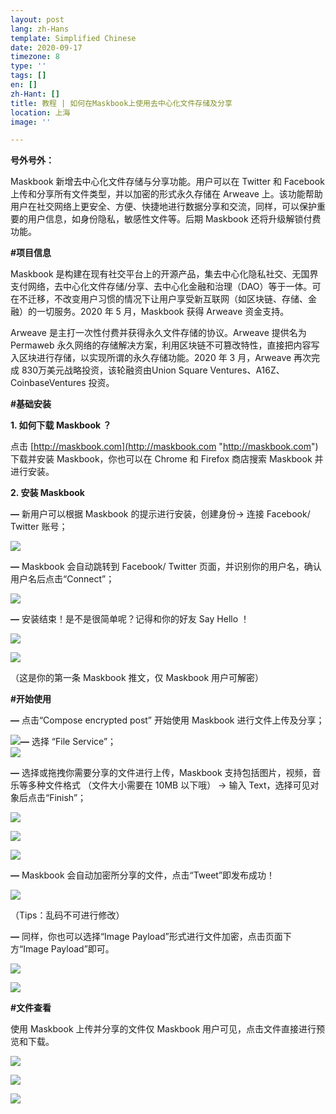 ```yaml
---
layout: post
lang: zh-Hans
template: Simplified Chinese
date: 2020-09-17
timezone: 8
type: ''
tags: []
en: []
zh-Hant: []
title: 教程 | 如何在Maskbook上使用去中心化文件存储及分享
location: 上海
image: ''

---
```

**号外号外：**

Maskbook 新增去中心化文件存储与分享功能。用户可以在 Twitter 和 Facebook 上传和分享所有文件类型，并以加密的形式永久存储在 Arweave 上。该功能帮助用户在社交网络上更安全、方便、快捷地进行数据分享和交流，同样，可以保护重要的用户信息，如身份隐私，敏感性文件等。后期 Maskbook 还将升级解锁付费功能。

**#项目信息**

Maskbook 是构建在现有社交平台上的开源产品，集去中心化隐私社交、无国界支付网络，去中心化文件存储/分享、去中心化金融和治理（DAO）等于一体。可在不迁移，不改变用户习惯的情况下让用户享受新互联网（如区块链、存储、金融）的一切服务。2020 年 5 月，Maskbook 获得 Arweave 资金支持。

Arweave 是主打一次性付费并获得永久文件存储的协议。Arweave 提供名为 Permaweb 永久网络的存储解决方案，利用区块链不可篡改特性，直接把内容写入区块进行存储，以实现所谓的永久存储功能。2020 年 3 月，Arweave 再次完成 830万美元战略投资，该轮融资由Union Square Ventures、A16Z、CoinbaseVentures 投资。

**#基础安装**

**1. 如何下载 Maskbook ？**

点击 [http://maskbook.com](http://maskbook.com "http://maskbook.com") 下载并安装 Maskbook，你也可以在 Chrome 和 Firefox 商店搜索 Maskbook 并进行安装。

**2. 安装 Maskbook**

**—** 新用户可以根据 Maskbook 的提示进行安装，创建身份-> 连接 Facebook/ Twitter 账号；

![](https://mmbiz.qpic.cn/mmbiz_png/QpV1OYwdMHCo0DtmX1cnWaqAMzR2v8icXTgAhgwAIqARl7RwbHbVIF70TVFqhcckJHjSl1r6lwYwLEia314zCLnA/640?wx_fmt=png&tp=webp&wxfrom=5&wx_lazy=1&wx_co=1)

**—** Maskbook 会自动跳转到 Facebook/ Twitter 页面，并识别你的用户名，确认用户名后点击“Connect”；

![](https://mmbiz.qpic.cn/mmbiz_jpg/QpV1OYwdMHCo0DtmX1cnWaqAMzR2v8icXRAM7fE24U01yxPedFE5vmIvOaUreAk7IYoo56uZwoF8ODBfwBGLxpA/640?wx_fmt=jpeg&tp=webp&wxfrom=5&wx_lazy=1&wx_co=1)

**—** 安装结束！是不是很简单呢？记得和你的好友 Say Hello ！

  
![](https://mmbiz.qpic.cn/mmbiz_png/QpV1OYwdMHCo0DtmX1cnWaqAMzR2v8icXQhxvMZyiaNfibGEgS4ibSdR46g19ypfIyXMJy1bbYkodzyx71T7q16KIw/640?wx_fmt=png&tp=webp&wxfrom=5&wx_lazy=1&wx_co=1)

![](https://mmbiz.qpic.cn/mmbiz_png/QpV1OYwdMHCo0DtmX1cnWaqAMzR2v8icXMTqbv9wH2CldYe8KH8c1SdO3iciaXvaM66WIajOrl8mkGqIXjWyjuyxA/640?wx_fmt=png&tp=webp&wxfrom=5&wx_lazy=1&wx_co=1)

（这是你的第一条 Maskbook 推文，仅 Maskbook 用户可解密）

**#开始使用**

**—** 点击“Compose encrypted post” 开始使用 Maskbook 进行文件上传及分享；

![](https://mmbiz.qpic.cn/mmbiz_png/QpV1OYwdMHCo0DtmX1cnWaqAMzR2v8icXY6kcoUib1lGWwt7tLvCKC2ibtupmc00AbicyuZNZt5C9J04SsianYxyMWg/640?wx_fmt=png&tp=webp&wxfrom=5&wx_lazy=1&wx_co=1)**—** 选择 “File Service”；  
![](https://mmbiz.qpic.cn/mmbiz_png/QpV1OYwdMHCo0DtmX1cnWaqAMzR2v8icXiadICrl2BAnc8H55rhec1z63zLOnvibfG2GvERt8eGyicYtFFRSbicS2zQ/640?wx_fmt=png&tp=webp&wxfrom=5&wx_lazy=1&wx_co=1)

**—** 选择或拖拽你需要分享的文件进行上传，Maskbook 支持包括图片，视频，音乐等多种文件格式 （文件大小需要在 10MB 以下哦） -> 输入 Text，选择可见对象后点击“Finish”；

![](https://mmbiz.qpic.cn/mmbiz_png/QpV1OYwdMHCo0DtmX1cnWaqAMzR2v8icXXAke0KQonMgMT3KgW251XLfiaZicQCz7lKr3NrYfeWfNbic2lcZwPql6Q/640?wx_fmt=png&tp=webp&wxfrom=5&wx_lazy=1&wx_co=1)

![](https://mmbiz.qpic.cn/mmbiz_png/QpV1OYwdMHCo0DtmX1cnWaqAMzR2v8icXK5d4HvicfRKRoWzGNdHGs8cjBEgRG0orGRPdGPVosnIZSwH63msUe9A/640?wx_fmt=png&tp=webp&wxfrom=5&wx_lazy=1&wx_co=1)

![](https://mmbiz.qpic.cn/mmbiz_png/QpV1OYwdMHCo0DtmX1cnWaqAMzR2v8icXQlp3rWYgHCz22tqe58ibCGHr4D9fv15mxTaC0JhzQiaFd1Gtia7IAwKkw/640?wx_fmt=png&tp=webp&wxfrom=5&wx_lazy=1&wx_co=1)

**—** Maskbook 会自动加密所分享的文件，点击“Tweet”即发布成功！

![](https://mmbiz.qpic.cn/mmbiz_png/QpV1OYwdMHCo0DtmX1cnWaqAMzR2v8icX7SvXWqxEFwNSIMWmzEyGsdKUwHFj3ibPQBn5brNriaiaVOrn6icjn8vkfA/640?wx_fmt=png&tp=webp&wxfrom=5&wx_lazy=1&wx_co=1)

（Tips：乱码不可进行修改）

**—** 同样，你也可以选择“Image Payload”形式进行文件加密，点击页面下方“Image Payload”即可。

![](https://mmbiz.qpic.cn/mmbiz_png/QpV1OYwdMHCo0DtmX1cnWaqAMzR2v8icXwhpeFtVS99ibtmjWIOrXxTJmPLEkUsTuhKuDhic50PgvZwU82jnF5XMg/640?wx_fmt=png&tp=webp&wxfrom=5&wx_lazy=1&wx_co=1)

![](https://mmbiz.qpic.cn/mmbiz_png/QpV1OYwdMHCo0DtmX1cnWaqAMzR2v8icX5KLKx2YuQicBpLWkaUqEZzv9Am39LoVkyozvtE2tqsibEVHwmVMbVz4Q/640?wx_fmt=png&tp=webp&wxfrom=5&wx_lazy=1&wx_co=1)

**#文件查看**

使用 Maskbook 上传并分享的文件仅 Maskbook 用户可见，点击文件直接进行预览和下载。

![](https://mmbiz.qpic.cn/mmbiz_png/QpV1OYwdMHCo0DtmX1cnWaqAMzR2v8icXHHNtxRLQ2Vm4fBLTqvjglsY318fry6iaYC5Doia5muicsoQmbHn4ebShw/640?wx_fmt=png&tp=webp&wxfrom=5&wx_lazy=1&wx_co=1)

![](https://mmbiz.qpic.cn/mmbiz_png/QpV1OYwdMHCo0DtmX1cnWaqAMzR2v8icX6ibJZ1Bcy3CiblRoUjcKshW4XibzAPMUuvT3HGpQr5n7yhMIRb352G9LA/640?wx_fmt=png&tp=webp&wxfrom=5&wx_lazy=1&wx_co=1)

![](https://mmbiz.qpic.cn/mmbiz_jpg/QpV1OYwdMHCo0DtmX1cnWaqAMzR2v8icXvIMAPsScb4Qn0kkMtXLYGAtWZqK7MicHJeH34ep0ibZ9ZWPF2yv9NalA/640?wx_fmt=jpeg&tp=webp&wxfrom=5&wx_lazy=1&wx_co=1)